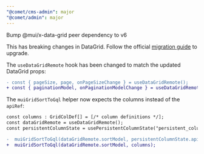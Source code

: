 ```yaml
---
"@comet/cms-admin": major
"@comet/admin": major
---
```


Bump @mui/x-data-grid peer dependency to v6

This has breaking changes in DataGrid.
Follow the official [migration guide](<(https://mui.com/x/migration/migration-data-grid-v5)>) to upgrade.

The `useDataGridRemote` hook has been changed to match the updated DataGrid props:

```diff
- const { pageSize, page, onPageSizeChange } = useDataGridRemote();
+ const { paginationModel, onPaginationModelChange } = useDataGridRemote();
```

The `muiGridSortToGql` helper now expects the columns instead of the `apiRef`:

```diff
const columns : GridColDef[] = [/* column definitions */];
const dataGridRemote = useDataGridRemote();
const persistentColumnState = usePersistentColumnState("persistent_column_state");

-  muiGridSortToGql(dataGridRemote.sortModel, persistentColumnState.apiRef);
+  muiGridSortToGql(dataGridRemote.sortModel, columns);
```
